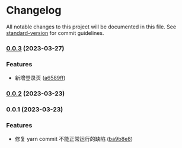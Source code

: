 # Changelog

All notable changes to this project will be documented in this file. See [standard-version](https://github.com/conventional-changelog/standard-version) for commit guidelines.

### [0.0.3](https://github.com/Hu-Jia-Jun/BeeAdmin/compare/v0.0.2...v0.0.3) (2023-03-27)

### Features

- 新增登录页 ([a6589ff](https://github.com/Hu-Jia-Jun/BeeAdmin/commit/a6589ffc7a893858ec684263309357724fd42201))

### [0.0.2](https://github.com/Hu-Jia-Jun/Vue3-Admin/compare/v0.0.1...v0.0.2) (2023-03-23)

### 0.0.1 (2023-03-23)

### Features

- 修复 yarn commit 不能正常运行的缺陷 ([ba9b8e8](https://github.com/Hu-Jia-Jun/Vue3-Admin/commit/ba9b8e8c00e8706266e25bdbb51fc522e9d15491))
